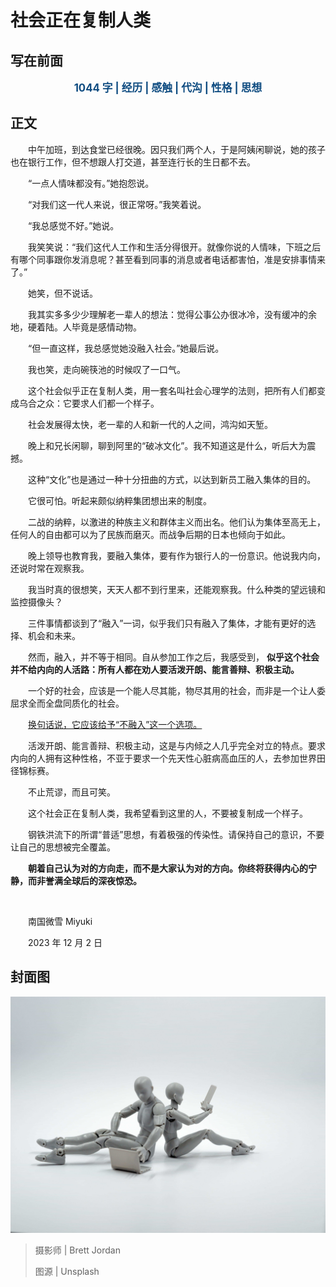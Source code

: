 # 社会正在复制人类

## 写在前面

<p style="color:#0f4c81; text-align:center; font-weight:bold; font-size:larger;">1044 字 | 经历 | 感触 | 代沟 | 性格 | 思想</p>

## 正文

　　中午加班，到达食堂已经很晚。因只我们两个人，于是阿姨闲聊说，她的孩子也在银行工作，但不想跟人打交道，甚至连行长的生日都不去。

　　“一点人情味都没有。”她抱怨说。

　　“对我们这一代人来说，很正常呀。”我笑着说。

　　“我总感觉不好。”她说。

　　我笑笑说：“我们这代人工作和生活分得很开。就像你说的人情味，下班之后有哪个同事跟你发消息呢？甚至看到同事的消息或者电话都害怕，准是安排事情来了。”

　　她笑，但不说话。

　　我其实多多少少理解老一辈人的想法：觉得公事公办很冰冷，没有缓冲的余地，硬着陆。人毕竟是感情动物。

　　“但一直这样，我总感觉她没融入社会。”她最后说。

　　我也笑，走向碗筷池的时候叹了一口气。

　　这个社会似乎正在复制人类，用一套名叫社会心理学的法则，把所有人们都变成乌合之众：它要求人们都一个样子。

　　社会发展得太快，老一辈的人和新一代的人之间，鸿沟如天堑。

　　晚上和兄长闲聊，聊到阿里的“破冰文化”。我不知道这是什么，听后大为震撼。

　　这种“文化”也是通过一种十分扭曲的方式，以达到新员工融入集体的目的。

　　它很可怕。听起来颇似纳粹集团想出来的制度。

　　二战的纳粹，以激进的种族主义和群体主义而出名。他们认为集体至高无上，任何人的自由都可以为了民族而磨灭。而战争后期的日本也倾向于如此。

　　晚上领导也教育我，要融入集体，要有作为银行人的一份意识。他说我内向，还说时常在观察我。

　　我当时真的很想笑，天天人都不到行里来，还能观察我。什么种类的望远镜和监控摄像头？

　　三件事情都谈到了“融入”一词，似乎我们只有融入了集体，才能有更好的选择、机会和未来。

　　然而，融入，并不等于相同。自从参加工作之后，我感受到， **似乎这个社会并不给内向的人活路：所有人都在劝人要活泼开朗、能言善辩、积极主动。**

　　一个好的社会，应该是一个能人尽其能，物尽其用的社会，而非是一个让人委屈求全而全盘同质化的社会。

　　<u>换句话说，它应该给予“不融入”这一个选项。</u>

　　活泼开朗、能言善辩、积极主动，这是与内倾之人几乎完全对立的特点。要求内向的人拥有这种性格，不亚于要求一个先天性心脏病高血压的人，去参加世界田径锦标赛。

　　不止荒谬，而且可笑。

　　这个社会正在复制人类，我希望看到这里的人，不要被复制成一个样子。

　　钢铁洪流下的所谓“普适”思想，有着极强的传染性。请保持自己的意识，不要让自己的思想被完全覆盖。

　　**朝着自己认为对的方向走，而不是大家认为对的方向。你终将获得内心的宁静，而非誉满全球后的深夜惊恐。**

<br />

　　南国微雪 Miyuki

　　2023 年 12 月 2 日

## 封面图

![](https://raw.githubusercontent.com/TinySnow/GithubImageHosting/main/blog/articles/literature/brett-jordan-5L0R8ZqPZHk-unsplash.jpg)

> 摄影师 | Brett Jordan
>
> 图源 | Unsplash